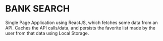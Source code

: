 # BANK SEARCH

Single Page Application using ReactJS, which fetches some data from an API. Caches the API calls/data, and persists the favorite list made by the user from that data using Local Storage.

